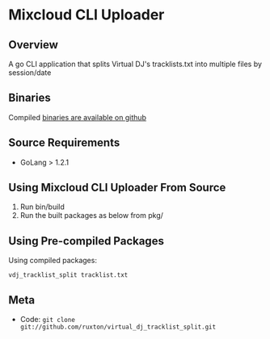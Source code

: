 Mixcloud CLI Uploader
====================================

Overview
--------

A go CLI application that splits Virtual DJ's tracklists.txt into multiple files by session/date

Binaries
---------

Compiled [binaries are available on github](https://github.com/Ruxton/virtual_dj_tracklist_split/releases)

Source Requirements
------------

* GoLang > 1.2.1

Using Mixcloud CLI Uploader From Source
--------------------------------

  1. Run bin/build
  1. Run the built packages as below from pkg/

Using Pre-compiled Packages
---------------------------

Using compiled packages:

  `vdj_tracklist_split tracklist.txt`

Meta
----

* Code: `git clone git://github.com/ruxton/virtual_dj_tracklist_split.git`
